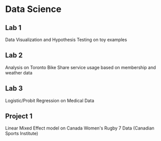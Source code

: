 # Data Science

## Lab 1 
Data Visualization and Hypothesis Testing on toy examples

## Lab 2 
Analysis on Toronto Bike Share service usage based on membership and weather data

## Lab 3 
Logistic/Probit Regression on Medical Data

## Project 1 
Linear Mixed Effect model on Canada Women's Rugby 7 Data (Canadian Sports Institute)
